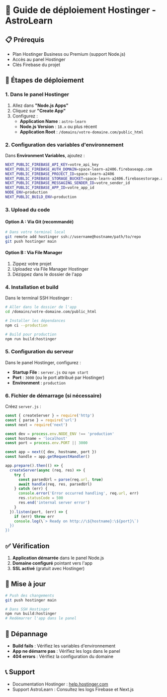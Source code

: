 # 🚀 Guide de déploiement Hostinger - AstroLearn

## 📋 Prérequis

- Plan Hostinger Business ou Premium (support Node.js)
- Accès au panel Hostinger
- Clés Firebase du projet

## 🔧 Étapes de déploiement

### 1. **Dans le panel Hostinger**

1. Allez dans **"Node.js Apps"**
2. Cliquez sur **"Create App"**
3. Configurez :
   - **Application Name** : `astro-learn`
   - **Node.js Version** : `18.x` ou plus récent
   - **Application Root** : `/domains/votre-domaine.com/public_html`

### 2. **Configuration des variables d'environnement**

Dans **Environment Variables**, ajoutez :

```bash
NEXT_PUBLIC_FIREBASE_API_KEY=votre_api_key
NEXT_PUBLIC_FIREBASE_AUTH_DOMAIN=space-learn-a2406.firebaseapp.com
NEXT_PUBLIC_FIREBASE_PROJECT_ID=space-learn-a2406
NEXT_PUBLIC_FIREBASE_STORAGE_BUCKET=space-learn-a2406.firebasestorage.app
NEXT_PUBLIC_FIREBASE_MESSAGING_SENDER_ID=votre_sender_id
NEXT_PUBLIC_FIREBASE_APP_ID=votre_app_id
NODE_ENV=production
NEXT_PUBLIC_BUILD_ENV=production
```

### 3. **Upload du code**

#### Option A : Via Git (recommandé)

```bash
# Dans votre terminal local
git remote add hostinger ssh://username@hostname/path/to/repo
git push hostinger main
```

#### Option B : Via File Manager

1. Zippez votre projet
2. Uploadez via File Manager Hostinger
3. Dézippez dans le dossier de l'app

### 4. **Installation et build**

Dans le terminal SSH Hostinger :

```bash
# Aller dans le dossier de l'app
cd /domains/votre-domaine.com/public_html

# Installer les dépendances
npm ci --production

# Build pour production
npm run build:hostinger
```

### 5. **Configuration du serveur**

Dans le panel Hostinger, configurez :

- **Startup File** : `server.js` ou `npm start`
- **Port** : `3000` (ou le port attribué par Hostinger)
- **Environment** : `production`

### 6. **Fichier de démarrage (si nécessaire)**

Créez `server.js` :

```javascript
const { createServer } = require('http')
const { parse } = require('url')
const next = require('next')

const dev = process.env.NODE_ENV !== 'production'
const hostname = 'localhost'
const port = process.env.PORT || 3000

const app = next({ dev, hostname, port })
const handle = app.getRequestHandler()

app.prepare().then(() => {
  createServer(async (req, res) => {
    try {
      const parsedUrl = parse(req.url, true)
      await handle(req, res, parsedUrl)
    } catch (err) {
      console.error('Error occurred handling', req.url, err)
      res.statusCode = 500
      res.end('internal server error')
    }
  }).listen(port, (err) => {
    if (err) throw err
    console.log(\`> Ready on http://\${hostname}:\${port}\`)
  })
})
```

## ✅ Vérification

1. **Application démarrée** dans le panel Node.js
2. **Domaine configuré** pointant vers l'app
3. **SSL activé** (gratuit avec Hostinger)

## 🔄 Mise à jour

```bash
# Push des changements
git push hostinger main

# Dans SSH Hostinger
npm run build:hostinger
# Redémarrer l'app dans le panel
```

## 🐛 Dépannage

- **Build fails** : Vérifiez les variables d'environnement
- **App ne démarre pas** : Vérifiez les logs dans le panel
- **404 errors** : Vérifiez la configuration du domaine

## 📞 Support

- Documentation Hostinger : [help.hostinger.com](https://help.hostinger.com)
- Support AstroLearn : Consultez les logs Firebase et Next.js
